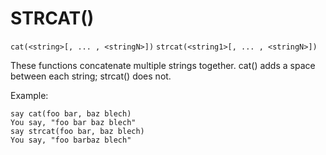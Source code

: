 # STRCAT()
`cat(<string>[, ... , <stringN>])`
`strcat(<string1>[, ... , <stringN>])`

  These functions concatenate multiple strings together. cat() adds a space between each string; strcat() does not.

  Example:
```
say cat(foo bar, baz blech)
You say, "foo bar baz blech"
say strcat(foo bar, baz blech)
You say, "foo barbaz blech"
```

